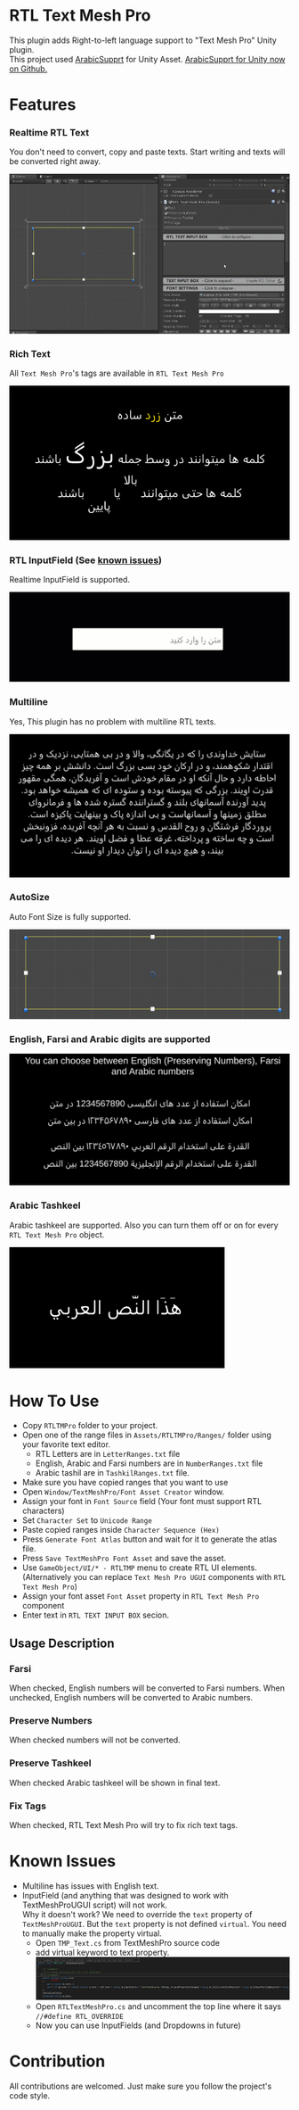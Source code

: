 # RTL Text Mesh Pro
This plugin adds Right-to-left language support to "Text Mesh Pro" Unity plugin.  
This project used [ArabicSupprt](https://www.assetstore.unity3d.com/en/#!/content/2674) for Unity Asset. [ArabicSupprt for Unity now on Github.](https://github.com/Konash/arabic-support-unity)

# Features
### Realtime RTL Text
You don't need to convert, copy and paste texts. Start writing and texts will be converted right away.  
  
![Preview](Screenshots/Realtime.gif)

### Rich Text
All `Text Mesh Pro`'s tags are available in `RTL Text Mesh Pro`
  
![Rich Text Preview](Screenshots/Rich%20Text.PNG)

### RTL InputField (See [known issues](#known-issues))
Realtime InputField is supported.  
  
![Input Field Preview](Screenshots/InputField.gif)

### Multiline
Yes, This plugin has no problem with multiline RTL texts.
  
![Multiline Preview](Screenshots/Multiline.PNG)

### AutoSize
Auto Font Size is fully supported.  
  
![AutoSize Preview](Screenshots/AutoSize.gif)

### English, Farsi and Arabic digits are supported
  
![Numbers Preview](Screenshots/Numbers.PNG)

### Arabic Tashkeel
Arabic tashkeel are supported. Also you can turn them off or on for every `RTL Text Mesh Pro` object.
  
![Tashkeel Preview](Screenshots/Arabic%20Text.PNG)

# How To Use
* Copy `RTLTMPro` folder to your project.
* Open one of the range files in `Assets/RTLTMPro/Ranges/` folder using your favorite text editor.
  * RTL Letters are in `LetterRanges.txt` file
  * English, Arabic and Farsi numbers are in `NumberRanges.txt` file
  * Arabic tashil are in `TashkilRanges.txt` file.
* Make sure you have copied ranges that you want to use
* Open `Window/TextMeshPro/Font Asset Creator` window.
* Assign your font in `Font Source` field (Your font must support RTL characters)
* Set `Character Set` to `Unicode Range`
* Paste copied ranges inside  `Character Sequence (Hex)`
* Press `Generate Font Atlas` button and wait for it to generate the atlas file.
* Press `Save TextMeshPro Font Asset` and save the asset.
* Use `GameObject/UI/* - RTLTMP` menu to create RTL UI elements. (Alternatively you can replace `Text Mesh Pro UGUI` components with `RTL Text Mesh Pro`)
* Assign your font asset `Font Asset` property in `RTL Text Mesh Pro` component 
* Enter text in `RTL TEXT INPUT BOX` secion.
  
## Usage Description
### Farsi
When checked, English numbers will be converted to Farsi numbers.
When unchecked, English numbers will be converted to Arabic numbers.
### Preserve Numbers
When checked numbers will not be converted.
### Preserve Tashkeel
When checked Arabic tashkeel will be shown in final text.
### Fix Tags
When checked, RTL Text Mesh Pro will try to fix rich text tags.

# Known Issues
* Multiline has issues with English text.
* InputField (and anything that was designed to work with TextMeshProUGUI script) will not work.  
  Why it doesn't work? We need to override the `text` property of `TextMeshProUGUI`. But the `text` property is not defined `virtual`. You need to manually make the property virtual.
  * Open `TMP_Text.cs` from TextMeshPro source code
  * add virtual keyword to text property.  
  ![Text](Screenshots/TextProperty.PNG)
  * Open `RTLTextMeshPro.cs` and uncomment the top line where it says `//#define RTL_OVERRIDE`
  * Now you can use InputFields (and Dropdowns in future)
  
# Contribution
All contributions are welcomed. Just make sure you follow the project's code style.  

